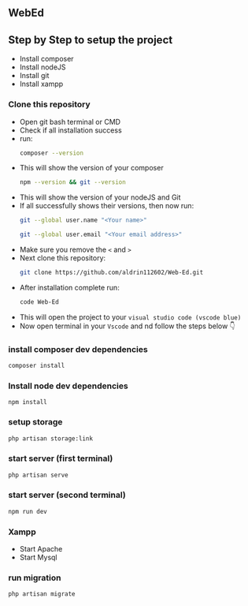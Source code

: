 ## WebEd
## Step by Step to setup the project
- Install composer
- Install nodeJS
- Install git
- Install xampp
### Clone this repository
- Open git bash terminal or CMD
- Check if all installation success
- run:
  ```bash
  composer --version
  ```
- This will show the version of your composer
  ```bash
  npm --version && git --version
  ```
- This will show the version of your nodeJS and Git
- If all successfully shows their versions, then now run:
  ```bash
  git --global user.name "<Your name>"
  ```
  ```bash
  git --global user.email "<Your email address>"
  ```
- Make sure you remove the `<` and `>`
- Next clone this repository:
  ```bash
  git clone https://github.com/aldrin112602/Web-Ed.git
  ```
- After installation complete run:
  ```bash
  code Web-Ed
  ```
- This will open the project to your `visual studio code (vscode blue)`
- Now open terminal in your `Vscode` and nd follow the steps below 👇 
### install composer dev dependencies
```bash
composer install
```

### Install node dev dependencies
```terminal
npm install
```

### setup storage
```bash
php artisan storage:link
```

### start server (first terminal)
```bash
php artisan serve
```

### start server (second terminal)
```bash
npm run dev
```
### Xampp
- Start Apache
- Start Mysql

### run migration
```bash
php artisan migrate
```
